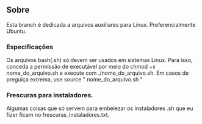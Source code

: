 ## Sobre
Esta branch é dedicada a arquivos auxiliares para Linux. Preferencialmente Ubuntu. 

### Especificações
Os arquivos bash(.sh) só devem ser usados em sistemas Linux.
Para isso, conceda a permissão de executável por meio do chmod +x nome_do_arquivo.sh e execute com ./nome_do_arquivo.sh.
Em casos de preguiça extrema, use source " nome_do_arquivo.sh "

### Frescuras para instaladores.
Algumas coisas que só servem para embelezar os instaladores .sh que eu fizer ficam no frescuras_instaladores.txt.
